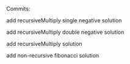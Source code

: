 Commits:


add recursiveMultiply single negative solution

add recursiveMultiply double negative solution

add recursiveMultiply solution

add non-recursive fibonacci solution
